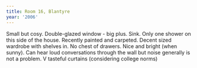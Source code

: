 ```yaml
---
title: Room 16, Blantyre
year: '2006'
---
```


Small but cosy. Double-glazed window - big plus. Sink. Only one shower on this side of the house. Recently painted and carpeted. Decent sized wardrobe with shelves in. No chest of drawers. Nice and bright (when sunny). Can hear loud conversations through the wall but noise generally is not a problem. V tasteful curtains (considering college norms)